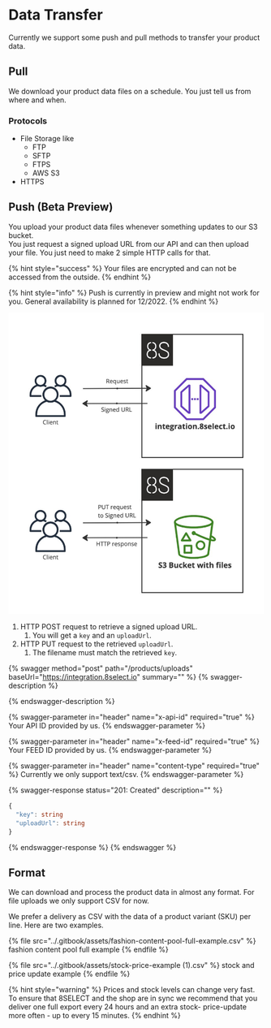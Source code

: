 # Data Transfer

Currently we support some push and pull methods to transfer your product data.

## Pull

We download your product data files on a schedule. You just tell us from where and when.

### Protocols

* File Storage like
  * FTP
  * SFTP
  * FTPS
  * AWS S3
* HTTPS

## Push (Beta Preview)

You upload your product data files whenever something updates to our S3 bucket.\
You just request a signed upload URL from our API and can then upload your file. You just need to make 2 simple HTTP calls for that.

{% hint style="success" %}
Your files are encrypted and can not be accessed from the outside.
{% endhint %}

{% hint style="info" %}
Push is currently in preview and might not work for you. General availability is planned for 12/2022.
{% endhint %}

![](<../.gitbook/assets/Product Import - Frame 1 (1).jpg>)

1. HTTP POST request to retrieve a signed upload URL.
   1. You will get a `key` and an `uploadUrl`.
2. HTTP PUT request to the retrieved `uploadUrl`.
   1. The filename must match the retrieved `key`.

{% swagger method="post" path="/products/uploads" baseUrl="https://integration.8select.io" summary="" %}
{% swagger-description %}

{% endswagger-description %}

{% swagger-parameter in="header" name="x-api-id" required="true" %}
Your API ID provided by us.
{% endswagger-parameter %}

{% swagger-parameter in="header" name="x-feed-id" required="true" %}
Your FEED ID provided by us.
{% endswagger-parameter %}

{% swagger-parameter in="header" name="content-type" required="true" %}
Currently we only support text/csv.
{% endswagger-parameter %}

{% swagger-response status="201: Created" description="" %}
```typescript
{ 
  "key": string 
  "uploadUrl": string
}
```
{% endswagger-response %}
{% endswagger %}

## Format

We can download and process the product data in almost any format. For file uploads we only support CSV for now.

We prefer a delivery as CSV with the data of a product variant (SKU) per line. Here are two examples.

{% file src="../.gitbook/assets/fashion-content-pool-full-example.csv" %}
fashion content pool full example
{% endfile %}

{% file src="../.gitbook/assets/stock-price-example (1).csv" %}
stock and price update example
{% endfile %}

{% hint style="warning" %}
Prices and stock levels can change very fast. To ensure that 8SELECT and the shop are in sync we recommend that you deliver one full export every 24 hours and an extra stock- price-update more often - up to every 15 minutes.
{% endhint %}

